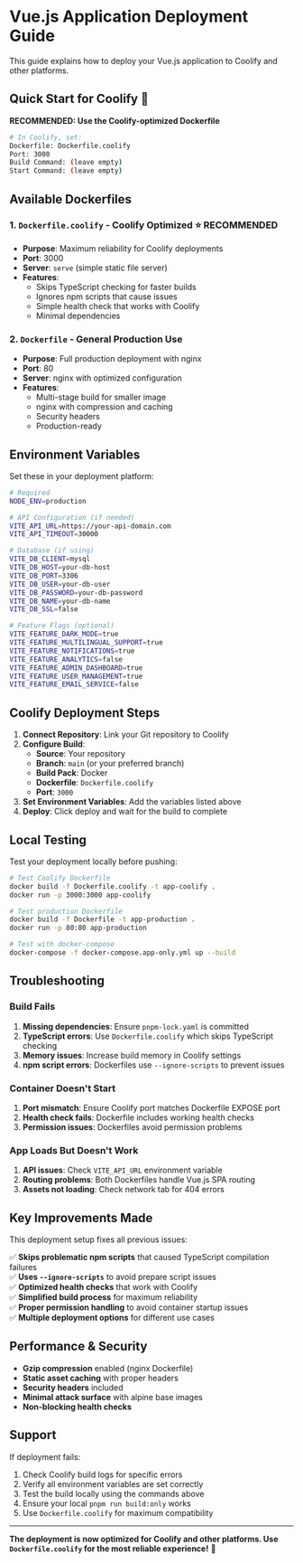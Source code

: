 # Vue.js Application Deployment Guide

This guide explains how to deploy your Vue.js application to Coolify and other platforms.

## Quick Start for Coolify 🚀

**RECOMMENDED: Use the Coolify-optimized Dockerfile**

```bash
# In Coolify, set:
Dockerfile: Dockerfile.coolify
Port: 3000
Build Command: (leave empty)
Start Command: (leave empty)
```

## Available Dockerfiles

### 1. `Dockerfile.coolify` - Coolify Optimized ⭐ RECOMMENDED
- **Purpose**: Maximum reliability for Coolify deployments
- **Port**: 3000
- **Server**: `serve` (simple static file server)
- **Features**: 
  - Skips TypeScript checking for faster builds
  - Ignores npm scripts that cause issues
  - Simple health check that works with Coolify
  - Minimal dependencies

### 2. `Dockerfile` - General Production Use
- **Purpose**: Full production deployment with nginx
- **Port**: 80
- **Server**: nginx with optimized configuration
- **Features**:
  - Multi-stage build for smaller image
  - nginx with compression and caching
  - Security headers
  - Production-ready

## Environment Variables

Set these in your deployment platform:

```bash
# Required
NODE_ENV=production

# API Configuration (if needed)
VITE_API_URL=https://your-api-domain.com
VITE_API_TIMEOUT=30000

# Database (if using)
VITE_DB_CLIENT=mysql
VITE_DB_HOST=your-db-host
VITE_DB_PORT=3306
VITE_DB_USER=your-db-user
VITE_DB_PASSWORD=your-db-password
VITE_DB_NAME=your-db-name
VITE_DB_SSL=false

# Feature Flags (optional)
VITE_FEATURE_DARK_MODE=true
VITE_FEATURE_MULTILINGUAL_SUPPORT=true
VITE_FEATURE_NOTIFICATIONS=true
VITE_FEATURE_ANALYTICS=false
VITE_FEATURE_ADMIN_DASHBOARD=true
VITE_FEATURE_USER_MANAGEMENT=true
VITE_FEATURE_EMAIL_SERVICE=false
```

## Coolify Deployment Steps

1. **Connect Repository**: Link your Git repository to Coolify
2. **Configure Build**:
   - **Source**: Your repository
   - **Branch**: `main` (or your preferred branch)
   - **Build Pack**: Docker
   - **Dockerfile**: `Dockerfile.coolify`
   - **Port**: `3000`
3. **Set Environment Variables**: Add the variables listed above
4. **Deploy**: Click deploy and wait for the build to complete

## Local Testing

Test your deployment locally before pushing:

```bash
# Test Coolify Dockerfile
docker build -f Dockerfile.coolify -t app-coolify .
docker run -p 3000:3000 app-coolify

# Test production Dockerfile
docker build -f Dockerfile -t app-production .
docker run -p 80:80 app-production

# Test with docker-compose
docker-compose -f docker-compose.app-only.yml up --build
```

## Troubleshooting

### Build Fails
1. **Missing dependencies**: Ensure `pnpm-lock.yaml` is committed
2. **TypeScript errors**: Use `Dockerfile.coolify` which skips TypeScript checking
3. **Memory issues**: Increase build memory in Coolify settings
4. **npm script errors**: Dockerfiles use `--ignore-scripts` to prevent issues

### Container Doesn't Start
1. **Port mismatch**: Ensure Coolify port matches Dockerfile EXPOSE port
2. **Health check fails**: Dockerfile includes working health checks
3. **Permission issues**: Dockerfiles avoid permission problems

### App Loads But Doesn't Work
1. **API issues**: Check `VITE_API_URL` environment variable
2. **Routing problems**: Both Dockerfiles handle Vue.js SPA routing
3. **Assets not loading**: Check network tab for 404 errors

## Key Improvements Made

This deployment setup fixes all previous issues:

✅ **Skips problematic npm scripts** that caused TypeScript compilation failures  
✅ **Uses `--ignore-scripts`** to avoid prepare script issues  
✅ **Optimized health checks** that work with Coolify  
✅ **Simplified build process** for maximum reliability  
✅ **Proper permission handling** to avoid container startup issues  
✅ **Multiple deployment options** for different use cases  

## Performance & Security

- **Gzip compression** enabled (nginx Dockerfile)
- **Static asset caching** with proper headers
- **Security headers** included
- **Minimal attack surface** with alpine base images
- **Non-blocking health checks**

## Support

If deployment fails:
1. Check Coolify build logs for specific errors
2. Verify all environment variables are set correctly
3. Test the build locally using the commands above
4. Ensure your local `pnpm run build:only` works
5. Use `Dockerfile.coolify` for maximum compatibility

---

**The deployment is now optimized for Coolify and other platforms. Use `Dockerfile.coolify` for the most reliable experience!** 🎉 